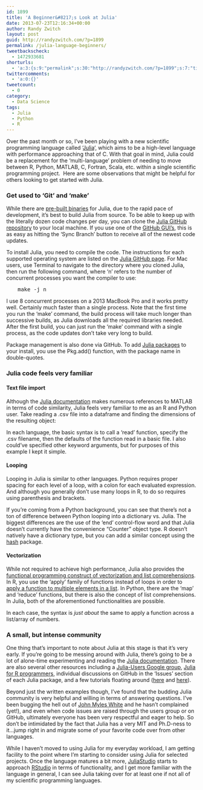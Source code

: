 ```yaml
---
id: 1899
title: 'A Beginner&#8217;s Look at Julia'
date: 2013-07-23T12:16:34+00:00
author: Randy Zwitch
layout: post
guid: http://randyzwitch.com/?p=1899
permalink: /julia-language-beginners/
tweetbackscheck:
  - 1472933681
shorturls:
  - 'a:3:{s:9:"permalink";s:30:"http://randyzwitch.com/?p=1899";s:7:"tinyurl";s:26:"http://tinyurl.com/kkx9ca9";s:4:"isgd";s:19:"http://is.gd/fznBI2";}'
twittercomments:
  - 'a:0:{}'
tweetcount:
  - 0
category:
  - Data Science
tags:
  - Julia
  - Python
  - R
---
```

Over the past month or so, I&#8217;ve been playing with a new scientific programming language called &#8216;<a title="Julia language" href="http://julialang.org/" target="_blank">Julia</a>&#8216;, which aims to be a high-level language with performance approaching that of C. With that goal in mind, Julia could be a replacement for the &#8216;multi-language&#8217; problem of needing to move between R, Python, MATLAB, C, Fortran, Scala, etc. within a single scientific programming project.  Here are some observations that might be helpful for others looking to get started with Julia.

<!--more-->

### Get used to &#8216;Git&#8217; and &#8216;make&#8217;

While there are <a title="Julia language downloads" href="http://julialang.org/downloads/" target="_blank">pre-built binaries</a> for Julia, due to the rapid pace of development, it&#8217;s best to build Julia from source. To be able to keep up with the literally dozen code changes per day, you can clone the <a title="Julia GitHub repo" href="https://github.com/JuliaLang/julia" target="_blank">Julia GitHub repository</a> to your local machine. If you use one of the <a title="GitHub GUI downloads" href="http://git-scm.com/downloads/guis" target="_blank">GitHub GUI&#8217;s</a>, this is as easy as hitting the &#8216;Sync Branch&#8217; button to receive all of the newest code updates.

To install Julia, you need to compile the code. The instructions for each supported operating system are listed on the <a title="Julia GitHub repo" href="https://github.com/JuliaLang/julia" target="_blank">Julia GitHub page</a>. For Mac users, use Terminal to navigate to the directory where you cloned Julia, then run the following command, where &#8216;n&#8217; refers to the number of concurrent processes you want the compiler to use:

<pre style="padding-left: 30px;">make -j n</pre>

I use 8 concurrent processes on a 2013 MacBook Pro and it works pretty well. Certainly much faster than a single process. Note that the first time you run the &#8216;make&#8217; command, the build process will take much longer than successive builds, as Julia downloads all the required libraries needed. After the first build, you can just run the &#8216;make&#8217; command with a single process, as the code updates don&#8217;t take very long to build.

Package management is also done via GitHub. To add <a title="Julia packages" href="http://docs.julialang.org/en/latest/packages/packagelist/" target="_blank">Julia packages</a> to your install, you use the Pkg.add() function, with the package name in double-quotes.

### Julia code feels very familiar

#### Text file import

Although the <a title="Julia documentation" href="http://docs.julialang.org/en/latest/manual/introduction/" target="_blank">Julia documentation</a> makes numerous references to MATLAB in terms of code similarity, Julia feels very familiar to me as an R and Python user. Take reading a .csv file into a dataframe and finding the dimensions of the resulting object:

In each language, the basic syntax is to call a &#8216;read&#8217; function, specify the .csv filename, then the defaults of the function read in a basic file. I also could&#8217;ve specified other keyword arguments, but for purposes of this example I kept it simple.

#### Looping

Looping in Julia is similar to other languages. Python requires proper spacing for each level of a loop, with a colon for each evaluated expression. And although you generally don&#8217;t use many loops in R, to do so requires using parenthesis and brackets.

If you&#8217;re coming from a Python background, you can see that there&#8217;s not a ton of difference between Python looping into a dictionary vs. Julia. The biggest differences are the use of the &#8216;end&#8217; control-flow word and that Julia doesn&#8217;t currently have the convenience &#8220;Counter&#8221; object type. R doesn&#8217;t natively have a dictionary type, but you can add a similar concept using the <a title="CRAN hash package" href="http://cran.r-project.org/web/packages/hash/" target="_blank">hash</a> package.

#### Vectorization

While not required to achieve high performance, Julia also provides the <a title="Is looping as a programming construct bad?" href="http://slendrmeans.wordpress.com/2013/05/11/julia-loops/" target="_blank">functional programming construct of vectorization and list comprehensions</a>. In R, you use the &#8216;apply&#8217; family of functions instead of loops in order to <a title="Functional programming in R" href="https://github.com/hadley/devtools/wiki/Functional-programming" target="_blank">apply a function to multiple elements in a list</a>. In Python, there are the &#8216;map&#8217; and &#8216;reduce&#8217; functions, but there is also the concept of list comprehensions. In Julia, both of the aforementioned functionalities are possible.

In each case, the syntax is _just about_ the same to apply a function across a list/array of numbers.





### A small, but intense community

One thing that&#8217;s important to note about Julia at this stage is that it&#8217;s very early. If you&#8217;re going to be messing around with Julia, there&#8217;s going to be a lot of alone-time experimenting and reading the <a title="Julia documentation" href="http://docs.julialang.org/en/latest/" target="_blank">Julia documentation</a>. There are also several other resources including a <a title="Julia users Google group" href="https://groups.google.com/forum/?fromgroups=#!forum/julia-users" target="_blank">Julia-Users Google group</a>, <a title="Julia for R programmers" href="http://www.stat.wisc.edu/~bates/JuliaForRProgrammers.pdf" target="_blank">Julia for R programmers</a>, individual discussions on GitHub in the &#8216;Issues&#8217; section of each Julia package, and a few tutorials floating around (<a title="Julia tutorials" href="http://forio.com/julia/tutorials-list" target="_blank">here</a> and <a title="Julia meta tutorial" href="http://datacommunitydc.org/blog/2013/07/a-julia-meta-tutorial/" target="_blank">here</a>).

Beyond just the written examples though, I&#8217;ve found that the budding Julia community is very helpful and willing in terms of answering questions. I&#8217;ve been bugging the hell out of <a title="John Myles White" href="http://www.johnmyleswhite.com/" target="_blank">John Myles White</a> and he hasn&#8217;t complained (yet!), and even when code issues are raised through the users group or on GitHub, ultimately everyone has been very respectful and eager to help. So don&#8217;t be intimidated by the fact that Julia has a very MIT and Ph.D-ness to it&#8230;jump right in and migrate some of your favorite code over from other languages.

While I haven&#8217;t moved to using Julia for my everyday workload, I am getting facility to the point where I&#8217;m starting to consider using Julia for selected projects. Once the language matures a bit more, <a title="Julia Studio" href="http://forio.com/julia/" target="_blank">JuliaStudio</a> starts to approach <a title="RStudio" href="http://www.rstudio.com/" target="_blank">RStudio</a> in terms of functionality, and I get more familiar with the language in general, I can see Julia taking over for at least one if not all of my scientific programming languages.
